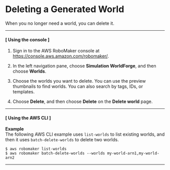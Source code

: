 # Deleting a Generated World<a name="worlds-managing-generated-worlds-delete"></a>

When you no longer need a world, you can delete it\.

------
#### [ Using the console ]<a name="worlds-managing-generated-worlds-delete-con"></a>

1. Sign in to the AWS RoboMaker console at [https://console\.aws\.amazon\.com/robomaker/](https://console.aws.amazon.com/robomaker/)\.

1. In the left navigation pane, choose **Simulation WorldForge**, and then choose **Worlds**\.

1. Choose the worlds you want to delete\. You can use the preview thumbnails to find worlds\. You can also search by tags, IDs, or templates\. 

1. Choose **Delete**, and then choose **Delete** on the **Delete world** page\. 

------
#### [ Using the AWS CLI ]<a name="worlds-managing-generated-worlds-delete-api"></a>

**Example**  
The following AWS CLI example uses `list-worlds` to list existing worlds, and then it uses `batch-delete-worlds` to delete two worlds\.   

```
$ aws robomaker list-worlds
$ aws robomaker batch-delete-worlds --worlds my-world-arn1,my-world-arn2
```

------